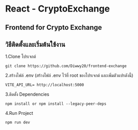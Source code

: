 # React - CryptoExchange

## Frontend for Crypto Exchange

## วิธีติดตั้งและเริ่มต้นใช้งาน

1.Clone โปรเจกต์
```
git clone https://github.com/Diwwy20/frontend-exchange
```
2.สร้างไฟล์ .env (สร้างไฟล์ .env ไว้ที่ root ของโปรเจกต์ และเพิ่มตัวแปรดังนี้)
```
VITE_API_URL= http://localhost:5000
```
3.ติดตั้ง Dependencies
```
npm install or npm install --legacy-peer-deps
```
4.Run Project
```
npm run dev
```
